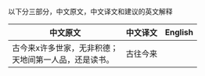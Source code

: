 以下分三部分，中文原文，中文译文和建议的英文解释

| 中文原文                             | 中文译文 | English |
| -------------------------------- | ---- | ------- |
| 古今来x许多世家，无非积德；<br/>天地间第一人品，还是读书。 | 古往今来 |         |


